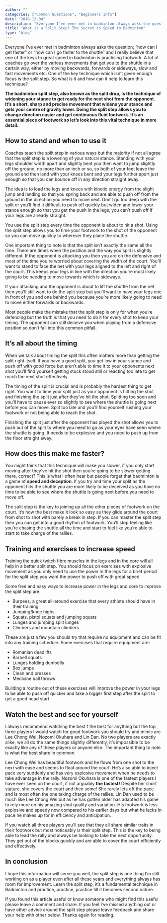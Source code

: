 ```yaml
---
author: ""
categories: ["Common Questions", "Beginners Info"]
date: "2018-12-04"
description: "Everyone I’ve ever met in badminton always asks the question; “how can I get faster” or “how can I go faster to the shuttle” and I really believe that one of the keys to great speed in badminton is practising footwork. A lot of coaches go over the various movements that get you to the shuttle in a certain way, either by travelling backwards, forwards or sideways, slow and fast movements etc. One of the key technique which isn’t given enough focus is the split step. So what is it and how can it help to learn this technique?"
title: "What is a Split Step? The Secret to Speed in Badminton"
type: "blog"
---
```


Everyone I’ve ever met in badminton always asks the question; “how can I get faster” or “how can I go faster to the shuttle” and I really believe that one of the keys to great speed in badminton is practising footwork. A lot of coaches go over the various movements that get you to the shuttle in a certain way, either by moving backwards, forwards or sideways, slow and fast movements etc. One of the key technique which isn’t given enough focus is the split step. So what is it and how can it help to learn this technique?

**The badminton split step, also known as the split drop, is the technique of widening your stance to get ready for the next shot from the opponent. It’s a short, sharp and precise movement that widens your stance and gets your centre of gravity lower. Doing the split step allows you to change direction easier and get continuous fluid footwork. It’s an essential piece of footwork so let’s look into this vital technique in more detail.**

## How to stand and when to use it

Coaches teach the split step in various ways but the majority if not all agree that the split step is a lowering of your natural stance. Standing with your legs shoulder width apart and slightly bent you then want to jump slightly off the ground, no more than an inch or so, so both of your feet leave the ground and then land with your knees bent and your legs further apart just enough so that you can bounce off in any direction straight away.

The idea is to load the legs and knees with kinetic energy from the slight jump and landing so that you spring back and are able to push off from the ground in the direction you need to move next. Don’t go too deep with the split or you’ll find it difficult to push off quickly but widen and lower your stance enough so that you get the push in the legs, you can’t push off if your legs are already straight.

You use the split step every time the opponent is about to hit a shot. Using the split step allows you to time your footwork to the shot of the opponent so you can move quickly to wherever they place the shuttle.

One important thing to note is that the split isn’t exactly the same all the time. There are times when the position and the way you split is slightly different. If the opponent is attacking you then you are on the defensive and most of the time you're worried about covering the width of the court. You’ll want to stand to face the net with your legs aligned to the left and right of the court. This keeps your legs in line with the direction you’re most likely going to be needing to move towards which is sideways.

If your attacking and the opponent is about to lift the shuttle from the net then you’ll still want to do the split step but you’ll want to have your legs one in front of you and one behind you because you’re more likely going to need to move either forwards or backwards.

Most people make the mistake that the split step is only for when you’re defending but the truth is that you need to do it for every shot to keep your timing. The opponent can still deceive you when playing from a defensive position so don’t fall into this common pitfall.

## It’s all about the timing

When we talk about timing the split this often matters more than getting the split right itself. If you have a good split, you get low in your stance and push off with good force but aren’t able to time it to your opponents next shot you’ll find yourself getting stuck stood still or reacting too late to get reach the next shot effectively.

The timing of the split is crucial and is probably the hardest thing to get right. You want to time your split just as your opponent is hitting the shot and finishing the split just after they’ve hit the shot. Splitting too soon and you’ll have to pause ever so slightly to see where the shuttle is going next before you can move. Split too late and you’ll find yourself rushing your footwork or not being able to reach the shot.

Finishing the split just after the opponent has played the shot allows you to push out of the split to where you need to go as your eyes have seen where the shuttle is going. It needs to be explosive and you need to push up from the floor straight away.

## How does this make me faster?

You might think that this technique will make you slower, if you only start moving after they’ve hit the shot then you’re going to be slower getting there, correct? This is what I often hear but people forget that badminton is a game of **speed and deception**. If you try and time your split as the opponent hits the shuttle you are more likely to be deceived as you have no time to be able to see where the shuttle is going next before you need to move off.

The split step is the key to joining up all the other pieces of footwork on the court. It’s how the best make it look so easy as they glide around the court from shot to shot with barely a break in step. If you can master the split step then you can get into a good rhythm of footwork. You’ll stop feeling like you’re chasing the shuttle all the time and start to feel like you’re able to start to take charge of the rallies.

## Training and exercises to increase speed

Training the quick twitch fibre muscles in the legs and in the core will all help in a better split step. You should focus on exercises with explosive movement as you only need to use the power in the legs for a brief period for the split step you want the power to push off with great speed.

Some free and easy ways to increase power in the legs and core to improve the split step are:

- Burpees, a great all-around exercise that every athlete should have in their training
- Jumping/knee highs
- Squats, pistol squats and jumping squats
- Lunges and jumping split lunges
- Climbers and mountain climbers

These are just a few you should try that require no equipment and can be fit into any training schedule. Some exercises that require equipment are:

- Romanian deadlifts
- Barbell squats
- Lunges holding dumbells
- Box jumps
- Clean and presses
- Medicine ball throws

Building a routine out of these exercises will improve the power in your legs to be able to push off quicker and take a bigger first step after the split to get a good head start.

## Watch the best and see for yourself

I always recommend watching the best f the best for anything but the top three players I would watch for good footwork you should try and mimic are Lee Chong Wei, Nozomi Okuhara and Lin Dan. No two players are exactly alike, we all do the same things slightly differently, it’s impossible to be exactly like any of these players or anyone else. The important thing to note is what the best share in common.

Lee Chong Wei has beautiful footwork and he flows from one shot to the next with ease and seems to float around the court. He’s also able to inject pace very suddenly and has very explosive movement when he needs to take advantage in the rally. Nozomi Okuhara is one of the fastest players I have ever seen on the court, if not arguably **the fastest!** Despite her short stature, she covers the court and then some! She rarely lets off the pace and is most often the one taking charge of the rallies. Lin Dan used to be much like Lee Chong Wei but as he has gotten older has adapted his game to rely more on his amazing shot quality and variation. His footwork is less explosive and speedy now compared to his earlier days but what he lacks in pace he makes up for in efficiency and anticipation.

If you watch all three players you’ll see that they all share similar traits in their footwork but most noticeably is their split step. This is the key to being able to lead the rally and always be looking to take the next opportunity. They get out of the blocks quickly and are able to cover the court efficiently and effectively.

## In conclusion

I hope this information will serve you well, the split step is one thing I’m still working on as a player even after all these years and everything always has room for improvement. Learn the split step, it’s a fundamental technique in Badminton and practice, practice, practice till it becomes second nature.

If you found this article useful or know someone who might find this useful please leave a comment and share. If you feel I’ve missed anything out or have other advice around the split step please leave feedback and share your help with other below. Thanks again for reading.
